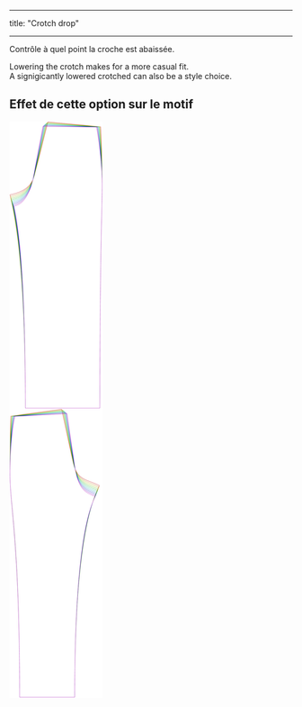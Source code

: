 - - -
title: "Crotch drop"
- - -

Contrôle à quel point la croche est abaissée.

Lowering the crotch makes for a more casual fit.\
A signigicantly lowered crotched can also be a style choice.

## Effet de cette option sur le motif

![Cette image montre l'effet de cette option en superposant plusieurs variantes qui ont une valeur différente pour cette option](titan_crotchdrop_sample.svg "Effect of this option on the pattern")
